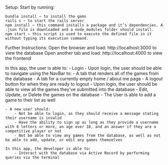 Setup:
Start by running:

    bundle install ~ to install the gems
    rails s ~ to start the rails server
	npm install ~ this command installs a package and it’s dependencies. A .json file is downloaded and a node_modules folder should install. 
	npm start ~ this script is used to execute the defined file in it without typing its execution command.

Further Instructions:
    Open the browser and load: http://localhost:3000 to view the database
    Open another tab and load: http://localhost:4000 to view the frontend

In this app, the user is able to:
    - Login
    - Upon login, the user should be able to navigate using the NavBar to:
        - A tab that renders all of the games from the database
        - A tab for a currently empty home / about me page
        - A logout button for when they are ready to logout
    - Upon login, the user should be able to view all the games they've submitted into the database
    - Edit, Update, or Delete the games on the database
    - The User is able to add a game to their list as well

    - A new user should:
        - Not be able to login, as they should receive a message stating their username is invalid
        - Have the ability to sign up as long as they provide a username with 6 letters or more, an age over 18, and an answer if they are a competitive player or not
        - Not be able to view any games from the database, as well as not be able to add, update, or edit any games themselves

    In this app, the developer is able to:
        - Interact with the database via Active Record by performing queries via the terminal